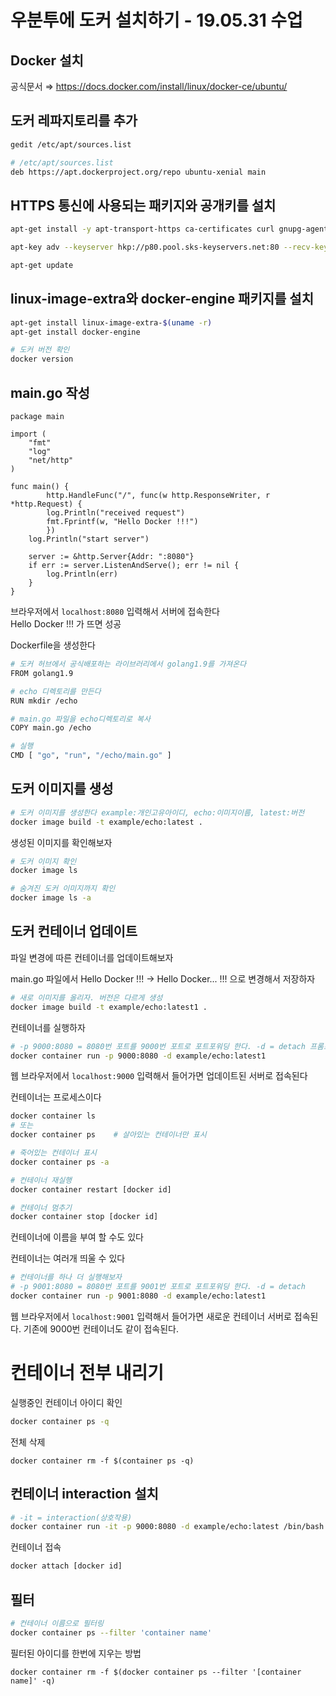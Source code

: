 # 우분투에 도커 설치하기 - 19.05.31 수업

## Docker 설치

공식문서 ⇒ https://docs.docker.com/install/linux/docker-ce/ubuntu/

## 도커 레파지토리를 추가

```bash
gedit /etc/apt/sources.list
```

```bash
# /etc/apt/sources.list
deb https://apt.dockerproject.org/repo ubuntu-xenial main
```

## HTTPS 통신에 사용되는 패키지와 공개키를 설치

```bash
apt-get install -y apt-transport-https ca-certificates curl gnupg-agent software-properties-common
```

```bash
apt-key adv --keyserver hkp://p80.pool.sks-keyservers.net:80 --recv-keys 58118E89F3A912897C070ADBF76221572C52609D
```

```bash
apt-get update
```

## linux-image-extra와 docker-engine 패키지를 설치

```bash
apt-get install linux-image-extra-$(uname -r)
apt-get install docker-engine

# 도커 버전 확인
docker version
```

## main.go 작성

```golang
package main

import (
	"fmt"
	"log"
	"net/http"
)

func main() {
    	http.HandleFunc("/", func(w http.ResponseWriter, r *http.Request) {
		log.Println("received request")
		fmt.Fprintf(w, "Hello Docker !!!")
    	})
	log.Println("start server")

	server := &http.Server{Addr: ":8080"}
	if err := server.ListenAndServe(); err != nil {
		log.Println(err)
	}
}
```

브라우저에서 `localhost:8080` 입력해서 서버에 접속한다  
Hello Docker !!! 가 뜨면 성공

Dockerfile을 생성한다

```bash
# 도커 허브에서 공식배포하는 라이브러리에서 golang1.9를 가져온다
FROM golang1.9

# echo 디렉토리를 만든다
RUN mkdir /echo

# main.go 파일을 echo디렉토리로 복사
COPY main.go /echo

# 실행
CMD [ "go", "run", "/echo/main.go" ]
```

## 도커 이미지를 생성

```bash
# 도커 이미지를 생성한다 example:개인고유아이디, echo:이미지이름, latest:버전
docker image build -t example/echo:latest .
```

생성된 이미지를 확인해보자

```bash
# 도커 이미지 확인
docker image ls

# 숨겨진 도커 이미지까지 확인
docker image ls -a
```

## 도커 컨테이너 업데이트

파일 변경에 따른 컨테이너를 업데이트해보자

main.go 파일에서 Hello Docker !!! -> Hello Docker... !!! 으로 변경해서 저장하자

```bash
# 새로 이미지를 올리자. 버전은 다르게 생성
docker image build -t example/echo:latest1 .
```

컨테이너를 실행하자

```bash
# -p 9000:8080 = 8080번 포트를 9000번 포트로 포트포워딩 한다. -d = detach 프롬프트로 나온다
docker container run -p 9000:8080 -d example/echo:latest1
```

웹 브라우저에서 `localhost:9000` 입력해서 들어가면 업데이트된 서버로 접속된다

컨테이너는 프로세스이다

```bash
docker container ls
# 또는
docker container ps    # 살아있는 컨테이너만 표시

# 죽어있는 컨테이너 표시
docker container ps -a

# 컨테이너 재실행
docker container restart [docker id]

# 컨테이너 멈추기
docker container stop [docker id]
```

컨테이너에 이름을 부여 할 수도 있다

컨테이너는 여러개 띄울 수 있다

```bash
# 컨테이너를 하나 더 실행해보자
# -p 9001:8080 = 8080번 포트를 9001번 포트로 포트포워딩 한다. -d = detach
docker container run -p 9001:8080 -d example/echo:latest1
```

웹 브라우저에서 `localhost:9001` 입력해서 들어가면 새로운 컨테이너 서버로 접속된다. 기존에 9000번 컨테이너도 같이 접속된다.

# 컨테이너 전부 내리기

실행중인 컨테이너 아이디 확인

```bash
docker container ps -q
```

전체 삭제

```
docker container rm -f $(container ps -q)
```

## 컨테이너 interaction 설치

```bash
# -it = interaction(상호작용)
docker container run -it -p 9000:8080 -d example/echo:latest /bin/bash
```

컨테이너 접속

```bash
docker attach [docker id]
```

## 필터

```bash
# 컨테이너 이름으로 필터링
docker container ps --filter 'container name'
```

필터된 아이디를 한번에 지우는 방법

```
docker container rm -f $(docker container ps --filter '[container name]' -q)
```
